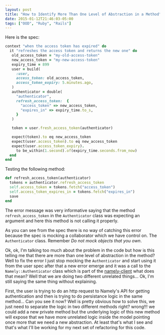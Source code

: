 ```yaml
---
layout: post
title: "How to Identify More Than One Level of Abstraction in a Method"
date: 2015-01-12T21:46:03-05:00
tags: ["OOD", "Ruby", "Rails"]
---
```


Here is the spec: 

``` ruby
context "when the access token has expired" do
  it "refreshes the access token and returns the new one" do
   old_access_token = "my-old-access-token"
   new_access_token = "my-new-access-token"
   expiry_time = 899
   user = build(
     :user,
     access_token: old_access_token,
     access_token_expiry: 5.minutes.ago,
   )
   authenticator = double(
     "authenticator",
     refresh_access_token:  {
       "access_token" => new_access_token,
       "expires_in" => expiry_time.to_s,
     }
   )

   token = user.fresh_access_token(authenticator)

   expect(token).to eq new_access_token
   expect(user.access_token).to eq new_access_token
   expect(user.access_token_expiry).
     to be_within(1.second).of(expiry_time.seconds.from_now)
  end
end
```

Testing the following method: 

``` ruby
def refresh_access_token(authenticator)
  tokens = authenticator.refresh_access_token
  self.access_token = tokens.fetch("access_token")
  self.access_token_expires_in = tokens.fetch("expires_in")
  save
end
```

The error message was very informative saying that the method
`refresh_access_token` in the `Authenticator` class was expecting an argument
and here this method is not calling it properly. 

As you can see from the spec there is no way of catching this error because the
spec is mocking a collaborator which we have control on. The `Authenticator`
class. Remember *Do not mock objects that you own*. 

Ok, ok, I'm talking too much about the problem in the code but
how is this telling me that there are more than one level of abstraction in the method? 
Well to fix the error I just stop mocking the `Authenticator` and start using it from the
user spec after that a new error emerge and it was a call to the
`Namely::Authenticator` class which is part of the
[namely-client](http://github.com/namely/ruby-client.git) what does that mean?
Well that we are doing two different unrelated things... Ok, I'm still saying
the same thing without explaining. 

First, the user is trying to do an http request to Namely's API for getting
authentication and then is trying to do persistance logic in the same method...
Can you see it now? Well is pretty obvious how to solve this, we just need to
separate the logic in two different methods right? wrong!!! we could add a new
private method but the underlying logic of this new method will expose that we
have more unrelated logic inside the model pointing once more that we need
a new abstraction. At least that's what I see and that's what I'll be working
for my next set of refactoring for this code.  
